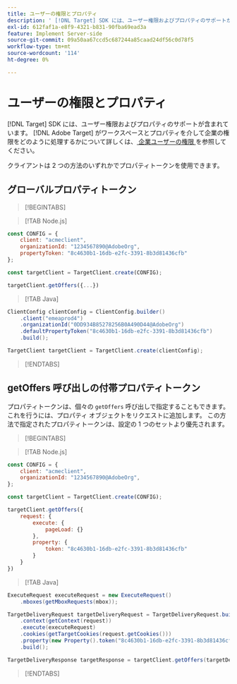 ```yaml
---
title: ユーザーの権限とプロパティ
description: ' [!DNL Target] SDK には、ユーザー権限およびプロパティのサポートが含まれています。'
exl-id: 612faf1a-e8f9-4321-b831-90fba69ead3a
feature: Implement Server-side
source-git-commit: 09a50aa67ccd5c687244a85caad24df56c0d78f5
workflow-type: tm+mt
source-wordcount: '114'
ht-degree: 0%

---
```


# ユーザーの権限とプロパティ

[!DNL Target] SDK には、ユーザー権限およびプロパティのサポートが含まれています。 [!DNL Adobe Target] がワークスペースとプロパティを介して企業の権限をどのように処理するかについて詳しくは、[ 企業ユーザーの権限 ](https://experienceleague.adobe.com/docs/target/using/administer/manage-users/enterprise/property-channel.html?lang=ja) を参照してください。

クライアントは 2 つの方法のいずれかでプロパティトークンを使用できます。

## グローバルプロパティトークン

>[!BEGINTABS]

>[!TAB Node.js]

```js {line-numbers="true"}
const CONFIG = {
    client: "acmeclient",
    organizationId: "1234567890@AdobeOrg",
    propertyToken: "8c4630b1-16db-e2fc-3391-8b3d81436cfb"
};

const targetClient = TargetClient.create(CONFIG);

targetClient.getOffers({...})
```

>[!TAB Java]

```java {line-numbers="true"}
ClientConfig clientConfig = ClientConfig.builder()
    .client("emeaprod4")
    .organizationId("0DD934B85278256B0A490D44@AdobeOrg")
    .defaultPropertyToken("8c4630b1-16db-e2fc-3391-8b3d81436cfb")
    .build();

TargetClient targetClient = TargetClient.create(clientConfig);
```

>[!ENDTABS]

## getOffers 呼び出しの付帯プロパティトークン

プロパティトークンは、個々の `getOffers` 呼び出しで指定することもできます。 これを行うには、プロパティ オブジェクトをリクエストに追加します。 この方法で指定されたプロパティトークンは、設定の 1 つのセットより優先されます。

>[!BEGINTABS]

>[!TAB Node.js]

```js {line-numbers="true"}
const CONFIG = {
    client: "acmeclient",
    organizationId: "1234567890@AdobeOrg",
};

const targetClient = TargetClient.create(CONFIG);

targetClient.getOffers({
    request: {
        execute: {
            pageLoad: {}
        },
        property: {
            token: "8c4630b1-16db-e2fc-3391-8b3d81436cfb"
        }           
    }
})
```

>[!TAB Java]

```java {line-numbers="true"}
ExecuteRequest executeRequest = new ExecuteRequest()
    .mboxes(getMboxRequests(mbox));

TargetDeliveryRequest targetDeliveryRequest = TargetDeliveryRequest.builder()
    .context(getContext(request))
    .execute(executeRequest)
    .cookies(getTargetCookies(request.getCookies()))
    .property(new Property().token("8c4630b1-16db-e2fc-3391-8b3d81436cfb"))
    .build();

TargetDeliveryResponse targetResponse = targetClient.getOffers(targetDeliveryRequest);
```

>[!ENDTABS]
